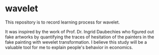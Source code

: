 # wavelet
This repository is to record learning process for wavelet.

It was inspired by the work of Prof. Dr. Ingrid Daubechies who figured out fake artworks by quantifying the traces of hesitation of the painters in the fake painting with wevelet transformation.
I believe this study will be a valuable tool for me to explain people's behavior in economics.
